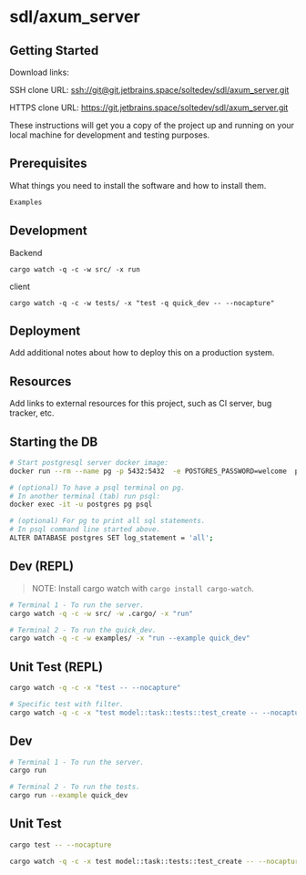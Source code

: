 # sdl/axum_server

## Getting Started

Download links:

SSH clone URL: <ssh://git@git.jetbrains.space/soltedev/sdl/axum_server.git>

HTTPS clone URL: <https://git.jetbrains.space/soltedev/sdl/axum_server.git>

These instructions will get you a copy of the project up and running on your local machine for development and testing purposes.

## Prerequisites

What things you need to install the software and how to install them.

```sh
Examples
```

## Development

Backend

```cargo watch -q -c -w src/ -x run```

client

```cargo watch -q -c -w tests/ -x "test -q quick_dev -- --nocapture"```

## Deployment

Add additional notes about how to deploy this on a production system.

## Resources

Add links to external resources for this project, such as CI server, bug tracker, etc.

## Starting the DB

```sh
# Start postgresql server docker image:
docker run --rm --name pg -p 5432:5432  -e POSTGRES_PASSWORD=welcome  postgres:15

# (optional) To have a psql terminal on pg. 
# In another terminal (tab) run psql:
docker exec -it -u postgres pg psql

# (optional) For pg to print all sql statements.
# In psql command line started above.
ALTER DATABASE postgres SET log_statement = 'all';
```

## Dev (REPL)

> NOTE: Install cargo watch with `cargo install cargo-watch`.

```sh
# Terminal 1 - To run the server.
cargo watch -q -c -w src/ -w .cargo/ -x "run"

# Terminal 2 - To run the quick_dev.
cargo watch -q -c -w examples/ -x "run --example quick_dev"
```

## Unit Test (REPL)

```sh
cargo watch -q -c -x "test -- --nocapture"

# Specific test with filter.
cargo watch -q -c -x "test model::task::tests::test_create -- --nocapture"
```

## Dev

```sh
# Terminal 1 - To run the server.
cargo run

# Terminal 2 - To run the tests.
cargo run --example quick_dev
```

## Unit Test

```sh
cargo test -- --nocapture

cargo watch -q -c -x test model::task::tests::test_create -- --nocapture
```
